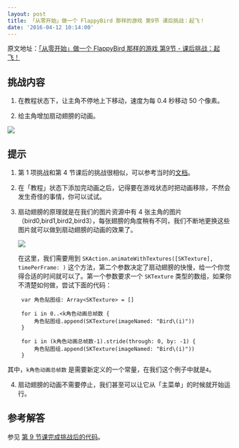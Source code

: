 ```yaml
---
layout: post
title: 「从零开始」做一个 FlappyBird 那样的游戏 第9节 课后挑战：起飞！
date: '2016-04-12 10:14:00'
---
```



原文地址：[「从零开始」做一个 FlappyBird 那样的游戏 第9节 - 课后挑战：起飞！](http://iosinit.com/flappybird-09-ex/)

## 挑战内容

1. 在教程状态下，让主角不停地上下移动，速度为每 0.4 秒移动 50 个像素。

2. 给主角增加扇动翅膀的动画。

![](/content/images/2016/04/flappybird-09-finished-demo-1.gif)

## 提示
1. 第 1 项挑战和第 4 节课后的挑战很相似，可以参考当时的[文档](http://iosinit.com/flappybird-04-ex/)。

2. 在「教程」状态下添加完动画之后，记得要在游戏状态时把动画移除，不然会发生奇怪的事情，你可以试试。

3. 扇动翅膀的原理就是在我们的图片资源中有 4 张主角的图片（bird0,bird1,bird2,bird3），每张翅膀的角度稍有不同，我们不断地更换这些图片就可以做到扇动翅膀的动画的效果了。

    ![](/content/images/2016/04/4sprites.png)

    在这里，我们需要用到 `SKAction.animateWithTextures([SKTexture], timePerFrame: )` 这个方法，第二个参数决定了扇动翅膀的快慢，给一个你觉得合适的时间就可以了。第一个参数要求一个 `SKTexture` 类型的数组，如果你不清楚如何做，尝试下面的代码：

        var 角色贴图组: Array<SKTexture> = []
        
        for i in 0..<k角色动画总帧数 {
            角色贴图组.append(SKTexture(imageNamed: "Bird\(i)"))
        }
        
        for i in (k角色动画总帧数-1).stride(through: 0, by: -1) {
            角色贴图组.append(SKTexture(imageNamed: "Bird\(i)"))
        }
 其中，`k角色动画总帧数` 是需要新定义的一个常量，在我们这个例子中就是`4`。
 
4. 扇动翅膀的动画不需要停止，我们甚至可以让它从「主菜单」的时候就开始运行。

## 参考解答

参见 [第 9 节课完成挑战后的代码](https://github.com/FangYiXiong/FlappyZoe/archive/part-9-challenge-finished.zip)。

